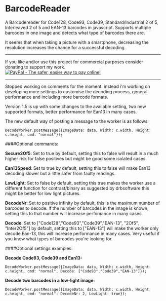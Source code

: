 BarcodeReader
=============

A Barcodereader for Code128, Code93, Code39, Standard/Industrial 2 of 5,
Interleaved 2 of 5 and EAN-13 barcodes in javascript.
Supports multiple barcodes in one image and detects what type of barcodes there are.

It seems that when taking a picture with a smartphone, decreasing the resolution increases the chance
for a successful decoding.

***
If you like and/or use this project for commercial purposes consider donating to support my work.  
<a href="https://www.paypal.com/cgi-bin/webscr?cmd=_s-xclick&hosted_button_id=G5G3LGA8QRA6S"><img src="https://www.paypal.com/en_US/i/btn/btn_donateCC_LG.gif" alt="PayPal - The safer, easier way to pay online!" /></a>
***

Stopped working on comments for the moment.
instead i'm working on developing more settings to customise the decoding process,
general performance and including more barcode formats.

Version 1.5 is up with some changes to the available setting, two new supported formats,
better performance for Ean13 in many cases.

The new default way of posting a message to the worker is as follows:

`DecodeWorker.postMessage({ImageData: data, Width: c.width, Height: c.height, cmd: "normal"});`

####Optional commands:

**Secure2Of5**: Set to true by default, setting this to false will result in a much
                higher risk for false positives but might be good some isolated cases.

**Ean13Speed**: Set to true by default, setting this to false will make Ean13
                decoding slower but a little safer from faulty readings.

**LowLight**: Set to false by default, setting this true makes the worker use a different
              function for contrast/binary as suggested by drbsoftware this might be better
              for low light pictures.

**DecodeNr**: Set to positive infinity by default, this is the maximum number
              of barcodes to decode. If the number of barcodes in the image is known,
              setting this to that number will increase perfomance in many cases.

**Decode**: Set to ["Code128","Code93","Code39","EAN-13", "2Of5", "Inter2Of5"] by default, setting this to ["EAN-13"]
            will make the worker only decode Ean-13, this will increase performance in many cases.
            Very useful if you know what types of barcodes you're looking for.

####Optional settings examples:

**Decode Code93, Code39 and Ean13:**

`DecodeWorker.postMessage({ImageData: data, Width: c.width, Height: c.height, cmd: "normal", Decode: ["Code93","Code39","EAN-13"]});`

**Decode two barcodes in a low-light image:**

`DecodeWorker.postMessage({ImageData: data, Width: c.width, Height: c.height, cmd: "normal": DecodeNr: 2, LowLight: true});`
